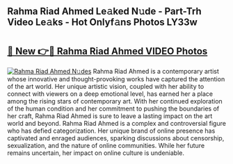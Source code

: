 ## Rahma Riad Ahmed Le𝚊ked N𝚞de - Part-Trh Video Le𝚊ks - Hot Onlyf𝚊ns Photos LY33w

# <h2><a href="http://ab83164.deff.icu/?id=Rahma+Riad+Ahmed">🔗 New 👉🔴 Rahma Riad Ahmed VIDEO Photos</a></h2>

[![Rahma Riad Ahmed N𝚞des](https://i.imgur.com/rIISA9y.gif)](http://ab83164.deff.icu/?id=Rahma+Riad+Ahmed)
Rahma Riad Ahmed is a contemporary artist whose innovative and thought-provoking works have captured the attention of the art world. Her unique artistic vision, coupled with her ability to connect with viewers on a deep emotional level, has earned her a place among the rising stars of contemporary art. With her continued exploration of the human condition and her commitment to pushing the boundaries of her craft, Rahma Riad Ahmed is sure to leave a lasting impact on the art world and beyond. Rahma Riad Ahmed is a complex and controversial figure who has defied categorization. Her unique brand of online presence has captivated and enraged audiences, sparking discussions about censorship, sexualization, and the nature of online communities. While her future remains uncertain, her impact on online culture is undeniable.
